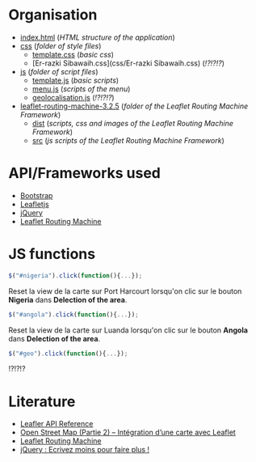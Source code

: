 # Organisation

* [index.html](index.html) (*HTML structure of the application*)
* [css](css) (*folder of style files*)
  * [template.css](css/template.css) (*basic css*)
  * [Er-razki Sibawaih.css](css/Er-razki Sibawaih.css) (*!?!?!?*)
* [js](js) (*folder of script files*)
  * [template.js](js/template.js) (*basic scripts*)
  * [menu.js](js/menu.js) (*scripts of the menu*)
  * [geolocalisation.js](js/geolocalisation.js) (*!?!?!?*)
* [leaflet-routing-machine-3.2.5](leaflet-routing-machine-3.2.5) (*folder of the Leaflet Routing Machine Framework*)
  * [dist](leaflet-routing-machine-3.2.5/dist) (*scripts, css and images of the Leaflet Routing Machine Framework*)
  * [src](leaflet-routing-machine-3.2.5/src) (*js scripts of the Leaflet Routing Machine Framework*)

# API/Frameworks used

* [Bootstrap](http://getbootstrap.com/)
* [Leafletjs](http://leafletjs.com/)
* [jQuery](https://jquery.com/)
* [Leaflet Routing Machine](http://www.liedman.net/leaflet-routing-machine/)

# JS functions

```js
$("#nigeria").click(function(){...});
```
Reset la view de la carte sur Port Harcourt lorsqu'on clic sur le bouton **Nigeria** dans **Delection of the area**.
```js
$("#angola").click(function(){...});
```
Reset la view de la carte sur Luanda lorsqu'on clic sur le bouton **Angola** dans **Delection of the area**.
```js
$("#geo").click(function(){...});
```
!?!?!?

# Literature

* [Leafler API Reference](http://leafletjs.com/reference.html)
* [Open Street Map (Partie 2) – Intégration d’une carte avec Leaflet](https://blog.netapsys.fr/open-street-map-partie-2-integration-dune-carte-avec-leaflet/)
* [Leaflet Routing Machine](http://www.liedman.net/leaflet-routing-machine/#getting-started)
* [jQuery : Ecrivez moins pour faire plus !](https://openclassrooms.com/courses/jquery-ecrivez-moins-pour-faire-plus/decouvrir-jquery)
